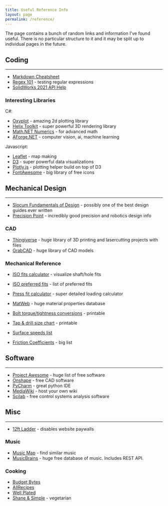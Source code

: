 ```yaml
---
title: Useful Reference Info
layout: page
permalink: /reference/
---
```


The page contains a bunch of random links and information I've found useful. There is no particular structure to it and it may be split up to individual pages in the future.

## Coding
---
- [Markdown Cheatsheet](https://github.com/adam-p/markdown-here/wiki/Markdown-Cheatsheet)
- [Regex 101](https://regex101.com/) - testing regular expressions
- [SolidWorks 2021 API Help](https://help.solidworks.com/2021/English/api/SWHelp_List.html?id=7b437ecba4ea45bf8d4d196ff8df4807#Pg0)

### Interesting Libraries
C#:
- [Oxyplot](https://github.com/oxyplot/oxyplot) - amazing 2d plotting library
- [Helix Toolkit](https://github.com/helix-toolkit/helix-toolkit) - super powerful 3D rendering library
- [Math.NET Numerics](https://github.com/mathnet/mathnet-numerics) - for advanced math
- [AForge.NET](http://www.aforgenet.com/) - computer vision, ai, machine learning

Javascript:
- [Leaflet](https://github.com/Leaflet/Leaflet) - map making
- [D3](https://github.com/d3/d3) - super powerful data visualizations
- [Plotly.js](https://github.com/plotly/plotly.js) - plotting helper build on top of D3
- [FontAwesome](https://fontawesome.com/) - big library of free icons

## Mechanical Design
---

- [Slocum Fundamentals of Design](http://pergatory.mit.edu/resources/fundamentals.html) - possibly one of the best design guides ever written
- [Precision Point](https://www.jpe-innovations.com/precision-point/) - incredibly good precision and robotics design info

### CAD
- [Thingiverse](https://www.thingiverse.com/) - huge library of 3D printing and lasercutting projects with files
- [GrabCAD](https://grabcad.com/library) - huge library of CAD models

### Mechanical Reference

- [ISO fits calculator](https://amesweb.info/fits-tolerances/tolerance-calculator.aspx) - visualize shaft/hole fits
- [ISO preferred fits](https://amesweb.info/fits-tolerances/preferred-tolerances-table.aspx) - list of preferred fits
- [Press fit calculator](https://amesweb.info/press-fit/interference-fit-calculator.aspx) - super detailed loading calculator

- [MatWeb](http://www.matweb.com/search/CompositionSearch.aspx) - huge material properties database

- [Bolt torque/tightness conversions](https://www.tohnichi.com/pdf/02-bolt-tightening.pdf) - printable

- [Tap & drill size chart](https://littlemachineshop.com/images/Gallery/PDF/TapDrillSizes.pdf) - printable
- [Surface speeds list](https://littlemachineshop.com/reference/cuttingspeeds.php)

- [Friction Coefficients](https://www.engineeringtoolbox.com/friction-coefficients-d_778.html) - big list

## Software
---
- [Project Awesome](https://project-awesome.org/johnjago/awesome-free-software) - huge list of free software
- [Onshape](https://www.onshape.com/en/) - free CAD software
- [PyCharm](https://www.jetbrains.com/pycharm/) - great python IDE
- [MediaWiki](https://www.mediawiki.org/wiki/MediaWiki) - host your own wiki
- [Scilab](https://www.scilab.org/) - free control systems analysis software

## Misc
---
- [12ft Ladder](https://12ft.io/) - disables website paywalls

### Music
- [Music Map](https://www.music-map.com/) - find similar music
- [MusicBrains](https://musicbrainz.org/) - huge free database of music. Includes REST API.

### Cooking
- [Budget Bytes](https://www.budgetbytes.com/)
- [AllRecipes](https://www.allrecipes.com/)
- [Well Plated](https://www.wellplated.com/)
- [Shane & Simple](https://shaneandsimple.com/recipes/) - vegetarian